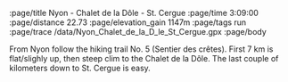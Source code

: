 :page/title Nyon - Chalet de la Dôle - St. Cergue
:page/time 3:09:00
:page/distance 22.73
:page/elevation_gain 1147m
:page/tags run
:page/trace /data/Nyon_Chalet_de_la_D_le_St_Cergue.gpx
:page/body

From Nyon follow the hiking trail No. 5 (Sentier des crêtes). First 7 km is
flat/slighly up, then steep clim to the Chalet de la Dôle.  The last couple of
kilometers down to St. Cergue is easy.
